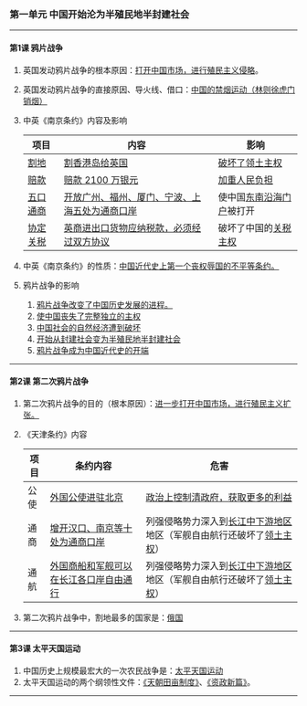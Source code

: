 ### 第一单元 中国开始沦为半殖民地半封建社会

---

#### 第1课 鸦片战争

1. 英国发动鸦片战争的根本原因：<u>打开中国市场，进行殖民主义侵略</u>。

2. 英国发动鸦片战争的直接原因、导火线、借口：<u>中国的禁烟运动（林则徐虎门销烟）</u>

3. 中英《南京条约》内容及影响

   | 项目            | 内容                                                  | 影响                            |
   | --------------- | ----------------------------------------------------- | ------------------------------- |
   | <u>割地</u>     | <u>割香港岛给英国</u>                                 | <u>破坏了领土主权</u>           |
   | <u>赔款</u>     | <u>赔款 2100 万银元</u>                               | <u>加重人民负担</u>             |
   | <u>五口通商</u> | <u>开放广州、福州、厦门、宁波、上海五处为通商口岸</u> | 使中国<u>东南沿海门户</u>被打开 |
   | <u>协定关税</u> | <u>英商进出口货物应纳税款，必须经过双方协议</u>       | 破坏了中国的<u>关税主权</u>     |

4. 中英《南京条约》的性质：<u>中国近代史上第一个丧权辱国的不平等条约。</u>

5. 鸦片战争的影响

   1. <u>鸦片战争改变了中国历史发展的进程。</u>
   2. <u>使中国丧失了完整独立的主权</u>
   3. <u>中国社会的自然经济遭到破坏</u>
   4. <u>开始从封建社会变为半殖民地半封建社会</u>
   5. <u>鸦片战争成为中国近代史的开端</u>

---

#### 第2课 第二次鸦片战争

1. 第二次鸦片战争的目的（根本原因）：<u>进一步打开中国市场，进行殖民主义扩张。</u>

2. 《天津条约》内容

   | 项目 | 条约内容                                      | 危害                                                         |
   | ---- | --------------------------------------------- | ------------------------------------------------------------ |
   | 公使 | <u>外国公使进驻北京</u>                       | <u>政治上控制清政府，获取更多的利益</u>                      |
   | 通商 | <u>增开汉口、南京等十处为通商口岸</u>         | 列强侵略势力深入到<u>长江中下游地区</u>地区（军舰自由航行还破坏了<u>领土主权</u>） |
   | 通航 | <u>外国商船和军舰可以在长江各口岸自由通行</u> | 列强侵略势力深入到<u>长江中下游地区</u>地区（军舰自由航行还破坏了<u>领土主权</u>） |

3. 第二次鸦片战争中，割地最多的国家是：<u>俄国</u>

---

#### 第3课 太平天国运动

1. 中国历史上规模最宏大的一次农民战争是：<u>太平天国运动</u>
2. 太平天国运动的两个纲领性文件：<u>《天朝田亩制度》</u>、<u>《资政新篇》</u>。

---
